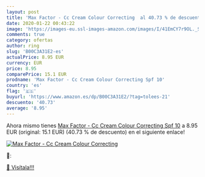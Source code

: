 ```yaml
---
layout: post
title: 'Max Factor - Cc Cream Colour Correcting  al 40.73 % de descuento'
date: 2020-01-22 00:43:22
image: 'https://images-eu.ssl-images-amazon.com/images/I/41EmCY7r9OL._SL200_.jpg'
comments: true
category: ofertas
author: ring
slug: 'B00C3A31E2-es'
actualPrice: 8.95 EUR
currency: EUR
price: 8.95
comparePrice: 15.1 EUR
prodname: 'Max Factor - Cc Cream Colour Correcting Spf 10'
country: 'es'
flag: '🇪🇸'
buyurl: 'https://www.amazon.es/dp/B00C3A31E2/?tag=tolees-21'
descuento: '40.73'
average: '8.95'
---
```


Ahora mismo tienes [Max Factor - Cc Cream Colour Correcting Spf 10](https://www.amazon.es/dp/B00C3A31E2/?tag=tolees-21) a 8.95 EUR (original: 15.1 EUR) (40.73 %  de descuento) en el siguiente enlace!

[![Max Factor - Cc Cream Colour Correcting ](https://images-eu.ssl-images-amazon.com/images/I/41EmCY7r9OL._SL200_.jpg)](https://www.amazon.es/dp/B00C3A31E2/?tag=tolees-21)

🔎:


[🛒 Visítala!!!](https://www.amazon.es/dp/B00C3A31E2/?tag=tolees-21)
